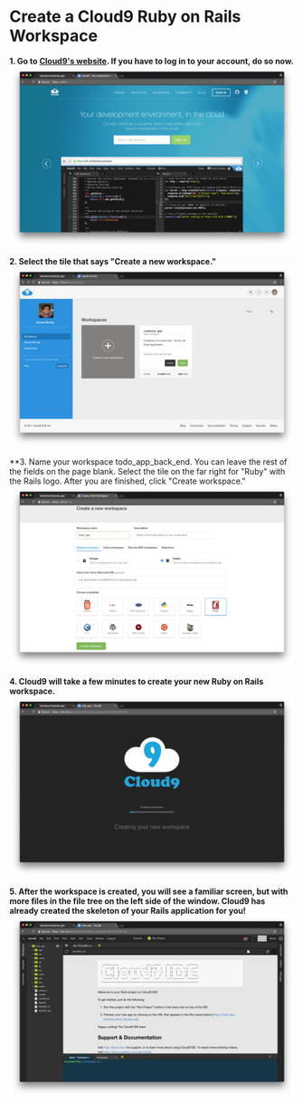 # Create a Cloud9 Ruby on Rails Workspace
**1. Go to [Cloud9's website](https://c9.io "Cloud9"). If you have to log in to your account, do so now.**
  ![Log in to Cloud9](/images/create_a_cloud9_ruby_on_rails_workspace/01.png "Log in to Cloud9")

**2. Select the tile that says "Create a new workspace."**
  ![Create a new workspace](/images/create_a_cloud9_ruby_on_rails_workspace/02.png "Create a new workspace")

**3. Name your workspace todo_app_back_end. You can leave the rest of the fields on the page blank. Select the tile on the far right for "Ruby" with the Rails logo. After you are finished, click "Create workspace."
  ![Name your workspace todo_app_back_end](/images/create_a_cloud9_ruby_on_rails_workspace/03.png "Name your workspace todo_app_back_end")

**4. Cloud9 will take a few minutes to create your new Ruby on Rails workspace.**
  ![Cloud9 creating your new workspace](/images/create_a_cloud9_ruby_on_rails_workspace/04.png "Cloud9 creating your new workspace")

**5. After the workspace is created, you will see a familiar screen, but with more files in the file tree on the left side of the window. Cloud9 has already created the skeleton of your Rails application for you!**
  ![Your new Rails application](/images/create_a_cloud9_ruby_on_rails_workspace/05.png "Your new Rails application")

